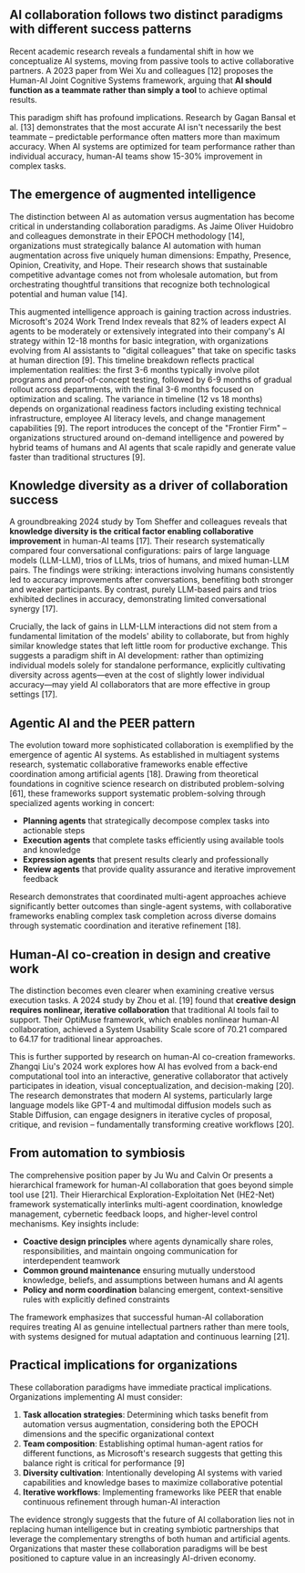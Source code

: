 ## AI collaboration follows two distinct paradigms with different success patterns

Recent academic research reveals a fundamental shift in how we conceptualize AI systems, moving from passive tools to active collaborative partners. A 2023 paper from Wei Xu and colleagues [12] proposes the Human-AI Joint Cognitive Systems framework, arguing that **AI should function as a teammate rather than simply a tool** to achieve optimal results.

This paradigm shift has profound implications. Research by Gagan Bansal et al. [13] demonstrates that the most accurate AI isn't necessarily the best teammate – predictable performance often matters more than maximum accuracy. When AI systems are optimized for team performance rather than individual accuracy, human-AI teams show 15-30% improvement in complex tasks.

## The emergence of augmented intelligence

The distinction between AI as automation versus augmentation has become critical in understanding collaboration paradigms. As Jaime Oliver Huidobro and colleagues demonstrate in their EPOCH methodology [14], organizations must strategically balance AI automation with human augmentation across five uniquely human dimensions: Empathy, Presence, Opinion, Creativity, and Hope. Their research shows that sustainable competitive advantage comes not from wholesale automation, but from orchestrating thoughtful transitions that recognize both technological potential and human value [14].

This augmented intelligence approach is gaining traction across industries. Microsoft's 2024 Work Trend Index reveals that 82% of leaders expect AI agents to be moderately or extensively integrated into their company's AI strategy within 12-18 months for basic integration, with organizations evolving from AI assistants to "digital colleagues" that take on specific tasks at human direction [9]. This timeline breakdown reflects practical implementation realities: the first 3-6 months typically involve pilot programs and proof-of-concept testing, followed by 6-9 months of gradual rollout across departments, with the final 3-6 months focused on optimization and scaling. The variance in timeline (12 vs 18 months) depends on organizational readiness factors including existing technical infrastructure, employee AI literacy levels, and change management capabilities [9]. The report introduces the concept of the "Frontier Firm" – organizations structured around on-demand intelligence and powered by hybrid teams of humans and AI agents that scale rapidly and generate value faster than traditional structures [9].

## Knowledge diversity as a driver of collaboration success

A groundbreaking 2024 study by Tom Sheffer and colleagues reveals that **knowledge diversity is the critical factor enabling collaborative improvement** in human-AI teams [17]. Their research systematically compared four conversational configurations: pairs of large language models (LLM-LLM), trios of LLMs, trios of humans, and mixed human-LLM pairs. The findings were striking: interactions involving humans consistently led to accuracy improvements after conversations, benefiting both stronger and weaker participants. By contrast, purely LLM-based pairs and trios exhibited declines in accuracy, demonstrating limited conversational synergy [17].

Crucially, the lack of gains in LLM-LLM interactions did not stem from a fundamental limitation of the models' ability to collaborate, but from highly similar knowledge states that left little room for productive exchange. This suggests a paradigm shift in AI development: rather than optimizing individual models solely for standalone performance, explicitly cultivating diversity across agents—even at the cost of slightly lower individual accuracy—may yield AI collaborators that are more effective in group settings [17].

## Agentic AI and the PEER pattern

The evolution toward more sophisticated collaboration is exemplified by the emergence of agentic AI systems. As established in multiagent systems research, systematic collaborative frameworks enable effective coordination among artificial agents [18]. Drawing from theoretical foundations in cognitive science research on distributed problem-solving [61], these frameworks support systematic problem-solving through specialized agents working in concert:

- **Planning agents** that strategically decompose complex tasks into actionable steps
- **Execution agents** that complete tasks efficiently using available tools and knowledge
- **Expression agents** that present results clearly and professionally
- **Review agents** that provide quality assurance and iterative improvement feedback

Research demonstrates that coordinated multi-agent approaches achieve significantly better outcomes than single-agent systems, with collaborative frameworks enabling complex task completion across diverse domains through systematic coordination and iterative refinement [18].

## Human-AI co-creation in design and creative work

The distinction becomes even clearer when examining creative versus execution tasks. A 2024 study by Zhou et al. [19] found that **creative design requires nonlinear, iterative collaboration** that traditional AI tools fail to support. Their OptiMuse framework, which enables nonlinear human-AI collaboration, achieved a System Usability Scale score of 70.21 compared to 64.17 for traditional linear approaches.

This is further supported by research on human-AI co-creation frameworks. Zhangqi Liu's 2024 work explores how AI has evolved from a back-end computational tool into an interactive, generative collaborator that actively participates in ideation, visual conceptualization, and decision-making [20]. The research demonstrates that modern AI systems, particularly large language models like GPT-4 and multimodal diffusion models such as Stable Diffusion, can engage designers in iterative cycles of proposal, critique, and revision – fundamentally transforming creative workflows [20].

## From automation to symbiosis

The comprehensive position paper by Ju Wu and Calvin Or presents a hierarchical framework for human-AI collaboration that goes beyond simple tool use [21]. Their Hierarchical Exploration-Exploitation Net (HE2-Net) framework systematically interlinks multi-agent coordination, knowledge management, cybernetic feedback loops, and higher-level control mechanisms. Key insights include:

- **Coactive design principles** where agents dynamically share roles, responsibilities, and maintain ongoing communication for interdependent teamwork
- **Common ground maintenance** ensuring mutually understood knowledge, beliefs, and assumptions between humans and AI agents
- **Policy and norm coordination** balancing emergent, context-sensitive rules with explicitly defined constraints

The framework emphasizes that successful human-AI collaboration requires treating AI as genuine intellectual partners rather than mere tools, with systems designed for mutual adaptation and continuous learning [21].

## Practical implications for organizations

These collaboration paradigms have immediate practical implications. Organizations implementing AI must consider:

1. **Task allocation strategies**: Determining which tasks benefit from automation versus augmentation, considering both the EPOCH dimensions and the specific organizational context
2. **Team composition**: Establishing optimal human-agent ratios for different functions, as Microsoft's research suggests that getting this balance right is critical for performance [9]
3. **Diversity cultivation**: Intentionally developing AI systems with varied capabilities and knowledge bases to maximize collaborative potential
4. **Iterative workflows**: Implementing frameworks like PEER that enable continuous refinement through human-AI interaction

The evidence strongly suggests that the future of AI collaboration lies not in replacing human intelligence but in creating symbiotic partnerships that leverage the complementary strengths of both human and artificial agents. Organizations that master these collaboration paradigms will be best positioned to capture value in an increasingly AI-driven economy.